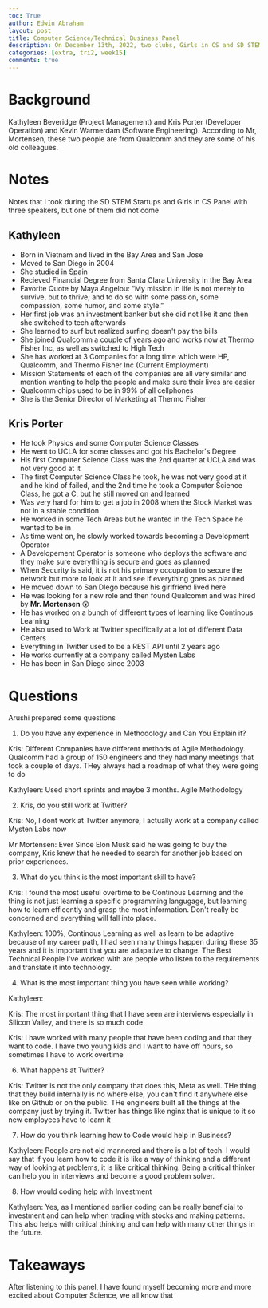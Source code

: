 ```yaml
---
toc: True
author: Edwin Abraham
layout: post
title: Computer Science/Technical Business Panel
description: On December 13th, 2022, two clubs, Girls in CS and SD STEM Startups both partnered in order to 
categories: [extra, tri2, week15]
comments: true
---
```


# Background
 Kathyleen Beveridge (Project Management) and Kris Porter (Developer Operation) and Kevin Warmerdam (Software Engineering). According to Mr, Mortensen, these two people are from Qualcomm and they are some of his old colleagues.
 
 # Notes
 Notes that I took during the SD STEM Startups and Girls in CS Panel with three speakers, but one of them did not come
 
 ## Kathyleen
 - Born in Vietnam and lived in the Bay Area and San Jose
 - Moved to San Diego in 2004
 - She studied in Spain
 - Recieved Financial Degree from Santa Clara University in the Bay Area
 - Favorite Quote by Maya Angelou: “My mission in life is not merely to survive, but to thrive; and to do so with some passion, some compassion, some humor, and some style.”
 - Her first job was an investment banker but she did not like it and then she switched to tech afterwards
 - She learned to surf but realized surfing doesn't pay the bills
 - She joined Qualcomm a couple of years ago and works now at Thermo Fisher Inc, as well as switched to High Tech
 - She has worked at 3 Companies for a long time which were HP, Qualcomm, and Thermo Fisher Inc (Current Employment)
 - Mission Statements of each of the companies are all very similar and mention wanting to help the people and make sure their lives are easier
 - Qualcomm chips used to be in 99% of all cellphones
 - She is the Senior Director of Marketing at Thermo Fisher

## Kris Porter
 - He took Physics and some Computer Science Classes
 - He went to UCLA for some classes and got his Bachelor's Degree
 - His first Computer Science Class was the 2nd quarter at UCLA and was not very good at it
 - The first Computer Science Class he took, he was not very good at it and he kind of failed, and the 2nd time he took a Computer Science Class, he got a C, but he still moved on and learned
 - Was very hard for him to get a job in 2008 when the Stock Market was not in a stable condition
 - He worked in some Tech Areas but he wanted in the Tech Space he wanted to be in
 - As time went on, he slowly worked towards becoming a Development Operator
 - A Developement Operator is someone who deploys the software and they make sure everything is secure and goes as planned
 - When Security is said, it is not his primary occupation to secure the network but more to look at it and see if everything goes as planned
 - He moved down to San DIego because his girlfriend lived here
 - He was looking for a new role and then found Qualcomm and was hired by **Mr. Mortensen** 😲
 - He has worked on a bunch of different types of learning like Continous Learning
 - He also used to Work at Twitter specifically at a lot of different Data Centers
 - Everything in Twitter used to be a REST API until 2 years ago
 - He works currently at a company called Mysten Labs
 - He has been in San Diego since 2003

# Questions
Arushi prepared some questions

1. Do you have any experience in Methodology and Can You Explain it?

Kris: Different Companies have different methods of Agile Methodology. Qualcomm had a group of 150 engineers and they had many meetings that took a couple of days. THey always had a roadmap of what they were going to do

Kathyleen: Used short sprints and maybe 3 months. Agile Methodology

2. Kris, do you still work at Twitter?

Kris: No, I dont work at Twitter anymore, I actually work at a company called Mysten Labs now

Mr Mortensen: Ever Since Elon Musk said he was going to buy the company, Kris knew that he needed to search for another job based on prior experiences.

3. What do you think is the most important skill to have?

Kris: I found the most useful overtime to be Continous Learning and the thing is not just learning a specific programming langugage, but learning how to learn efficently and grasp the most information. Don't really be concerned and everything will fall into place.

Kathyleen: 100%, Continous Learning as well as learn to be adaptive because of my career path, I had seen many things happen during these 35 years and it is important that you are adapative to change. The Best Technical People I've worked with are people who listen to the requirements and translate it into technology.

4. What is the most important thing you have seen while working?

Kathyleen: 

Kris: The most important thing that I have seen are interviews especially in Silicon Valley, and there is so much code


Kris: I have worked with many people that have been coding and that they want to code. I have two young kids and I want to have off hours, so sometimes I have to work overtime

6. What happens at Twitter?

Kris: Twitter is not the only company that does this, Meta as well. THe thing that they build internally is no where else, you can't find it anywhere else like on Github or on the public. THe engineers built all the things at the company just by trying it. Twitter has things like nginx that is unique to it so new employees have to learn it

7. How do you think learning how to Code would help in Business?

Kathyleen: People are not old mannered and there is a lot of tech. I would say that if you learn how to code it is like a way of thinking and a different way of looking at problems, it is like critical thinking. Being a critical thinker can help you in interviews and become a good problem solver.

8. How would coding help with Investment

Kathyleen: Yes, as I mentioned earlier coding can be really beneficial to investment and can help when trading with stocks and making patterns. This also helps with critical thinking and can help with many other things in the future.

# Takeaways
After listening to this panel, I have found myself becoming more and more excited about Computer Science, we all know that